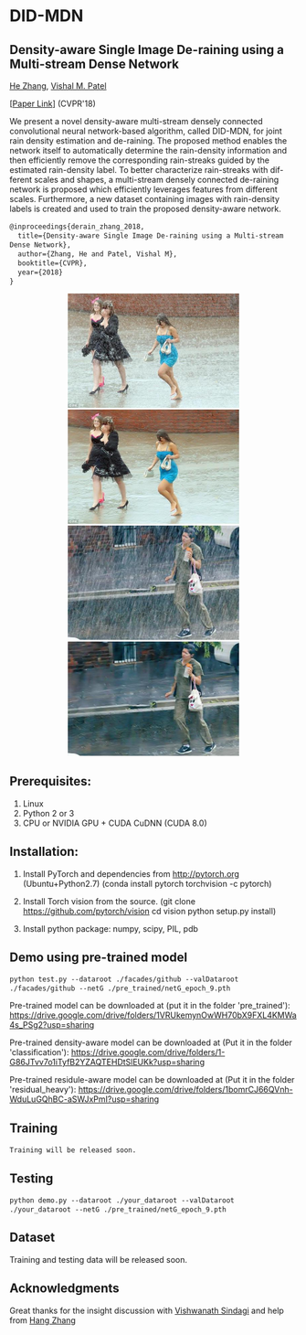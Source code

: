 # DID-MDN
## Density-aware Single Image De-raining using a Multi-stream Dense Network
[He Zhang](https://sites.google.com/site/hezhangsprinter), [Vishal M. Patel](http://www.rci.rutgers.edu/~vmp93/)

[[Paper Link](https://arxiv.org/abs/1701.05957)] (CVPR'18)

We present a novel density-aware multi-stream densely connected convolutional neural
network-based algorithm, called DID-MDN, for joint rain density estimation and de-raining. The proposed method
enables the network itself to automatically determine the rain-density information and then efficiently remove the
corresponding rain-streaks guided by the estimated rain-density label. To better characterize rain-streaks with dif-
ferent scales and shapes, a multi-stream densely connected de-raining network is proposed which efficiently leverages
features from different scales. Furthermore, a new dataset containing images with rain-density labels is created and
used to train the proposed density-aware network. 

	@inproceedings{derain_zhang_2018,		
	  title={Density-aware Single Image De-raining using a Multi-stream Dense Network},
	  author={Zhang, He and Patel, Vishal M},
	  booktitle={CVPR},
	  year={2018}
	} 

<p align="center">
<img src="sample_results/121_input.jpg" width="300px" height="200px"/>         <img src="sample_results/121_our.jpg" width="300px" height="200px"/>
<img src="sample_results/38_input.jpg" width="300px" height="200px"/>         <img src="sample_results/38_our.jpg" width="300px" height="200px"/>
</p>



## Prerequisites:
1. Linux
2. Python 2 or 3
3. CPU or NVIDIA GPU + CUDA CuDNN (CUDA 8.0)
 
## Installation:
1. Install PyTorch and dependencies from http://pytorch.org (Ubuntu+Python2.7)
   (conda install pytorch torchvision -c pytorch)

2. Install Torch vision from the source.
   (git clone https://github.com/pytorch/vision
   cd vision
   python setup.py install)

3. Install python package: 
   numpy, scipy, PIL, pdb
   
## Demo using pre-trained model
	python test.py --dataroot ./facades/github --valDataroot ./facades/github --netG ./pre_trained/netG_epoch_9.pth   
Pre-trained model can be downloaded at (put it in the folder 'pre_trained'): https://drive.google.com/drive/folders/1VRUkemynOwWH70bX9FXL4KMWa4s_PSg2?usp=sharing

Pre-trained density-aware model can be downloaded at (Put it in the folder 'classification'): https://drive.google.com/drive/folders/1-G86JTvv7o1iTyfB2YZAQTEHDtSlEUKk?usp=sharing

Pre-trained residule-aware model can be downloaded at (Put it in the folder 'residual_heavy'): https://drive.google.com/drive/folders/1bomrCJ66QVnh-WduLuGQhBC-aSWJxPmI?usp=sharing

## Training
	Training will be released soon.
## Testing
	python demo.py --dataroot ./your_dataroot --valDataroot ./your_dataroot --netG ./pre_trained/netG_epoch_9.pth   

## Dataset
Training and testing data will be released soon.


## Acknowledgments

Great thanks for the insight discussion with [Vishwanath Sindagi](http://www.vishwanathsindagi.com/) and help from [Hang Zhang](http://hangzh.com/)
